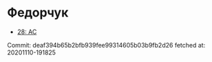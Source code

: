 # Федорчук
- [28: AC](28.md)

Commit: deaf394b65b2bfb939fee99314605b03b9fb2d26
 fetched at: 20201110-191825
